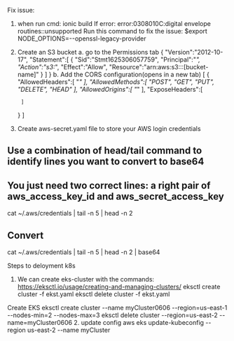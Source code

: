 Fix issue:
1. when run cmd: ionic build
If error: error:0308010C:digital envelope routines::unsupported
Run this command to fix the issue:
$export NODE_OPTIONS=--openssl-legacy-provider

2. Create an S3 bucket
a. go to the Permissions tab
{
 "Version":"2012-10-17",
 "Statement":[
     {
         "Sid":"Stmt1625306057759",
         "Principal":"*",
         "Action":"s3:*",
         "Effect":"Allow",
         "Resource":"arn:aws:s3:::[bucket-name]"
     }
 ]
}
b. Add the CORS configuration(opens in a new tab)
[
	{
		"AllowedHeaders":[
			"*"
		],
		"AllowedMethods":[
			"POST",
			"GET",
			"PUT",
			"DELETE",
			"HEAD"
		],
		"AllowedOrigins":[
			"*"
		],
		"ExposeHeaders":[
			
		]
	}
]

3.  Create aws-secret.yaml file to store your AWS login credentials
## Use a combination of head/tail command to identify lines you want to convert to base64
## You just need two correct lines: a right pair of aws_access_key_id and aws_secret_access_key
cat ~/.aws/credentials | tail -n 5 | head -n 2
## Convert 
cat ~/.aws/credentials | tail -n 5 | head -n 2 | base64


Steps to deloyment k8s

1. We can create eks-cluster with the commands:
https://eksctl.io/usage/creating-and-managing-clusters/
eksctl create cluster -f ekst.yaml
eksctl delete cluster -f ekst.yaml


Create EKS
eksctl create cluster --name myCluster0606 --region=us-east-1 --nodes-min=2 --nodes-max=3
eksctl delete cluster --region=us-east-2 --name=myCluster0606
2. update config
aws eks update-kubeconfig --region us-east-2 --name myCluster